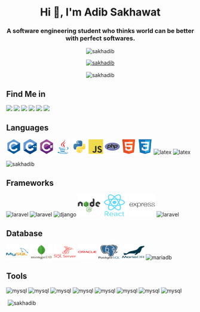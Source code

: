 <h1 align="center">Hi 👋, I'm Adib Sakhawat</h1>
<h3 align="center">A software engineering student who thinks world can be better with perfect softwares.</h3>

<p align="center"> <img src="https://komarev.com/ghpvc/?username=sakhadib&label=Profile%20views&color=0e75b6&style=flat" alt="sakhadib" /> </p>

<p align="center"> <a href="https://github.com/ryo-ma/github-profile-trophy"><img src="https://github-profile-trophy.vercel.app/?username=sakhadib&row=2&column=3&margin-w=15&margin-h=15" alt="sakhadib" /></a> </p>


<p align="center">
<img align="center" src="https://github-readme-streak-stats.herokuapp.com/?user=sakhadib&" alt="sakhadib" />
</p>

<h2 align="left">Find Me in</h2>
<p align="left">
<a href="https://linkedin.com/sakhadib"><img src="https://img.shields.io/badge/LinkedIn-0077B5?style=for-the-badge&logo=linkedin&logoColor=white" /></a>
<a href="https://codeforces.com/profile/sakhadib"><img src="https://img.shields.io/badge/Codeforces-445f9d?style=for-the-badge&logo=Codeforces&logoColor=white" /></a>
<a href="https://leetcode.com/sakhadib"><img src="https://img.shields.io/badge/-LeetCode-FFA116?style=for-the-badge&logo=LeetCode&logoColor=black" /></a>
<a href="https://facebook.com/adib.sakhawat"><img src="https://img.shields.io/badge/Facebook-1877F2?style=for-the-badge&logo=facebook&logoColor=white" /></a>
<a href="https://www.instagram.com/adib_sakhawat/"><img src="https://img.shields.io/badge/Instagram-E4405F?style=for-the-badge&logo=instagram&logoColor=white" /></a>
<a href="https://youtube.com/@sakhadib"><img src="https://img.shields.io/badge/YouTube-FF0000?style=for-the-badge&logo=youtube&logoColor=white" /></a>
</p>



<h2>Languages</h2>
<p align="left">
  <img src="https://raw.githubusercontent.com/devicons/devicon/master/icons/c/c-original.svg" alt="c" width="40" height="40"/>
  <img src="https://raw.githubusercontent.com/devicons/devicon/master/icons/cplusplus/cplusplus-original.svg" alt="cplusplus" width="40" height="40"/>
  <img src="https://raw.githubusercontent.com/devicons/devicon/master/icons/csharp/csharp-original.svg" alt="csharp" width="40" height="40"/>
  <img src="https://raw.githubusercontent.com/devicons/devicon/master/icons/java/java-original.svg" alt="java" width="40" height="40"/>
  <img src="https://raw.githubusercontent.com/devicons/devicon/master/icons/python/python-original.svg" alt="python" width="40" height="40"/>
  <img src="https://raw.githubusercontent.com/devicons/devicon/master/icons/javascript/javascript-original.svg" alt="javascript" width="40" height="40"/>
  <img src="https://raw.githubusercontent.com/devicons/devicon/master/icons/php/php-original.svg" alt="php" width="40" height="40"/>
  <img src="https://raw.githubusercontent.com/devicons/devicon/master/icons/html5/html5-original.svg" alt="php" width="40" height="40"/>
  <img src="https://raw.githubusercontent.com/devicons/devicon/master/icons/css3/css3-original.svg" alt="php" width="40" height="40"/>
  <img src="https://cdn.jsdelivr.net/gh/devicons/devicon@latest/icons/latex/latex-original.svg" alt='latex'  width="40" height="40" />
  <img src="https://cdn.jsdelivr.net/gh/devicons/devicon@latest/icons/markdown/markdown-original.svg" alt='latex'  width="40" height="40" />

  <p><img align="center" src="https://github-readme-stats.vercel.app/api/top-langs?username=sakhadib&show_icons=true&locale=en&layout=compact" alt="sakhadib" /></p>
</p>


<h2>Frameworks</h2>
<p align="left">
  <img src="https://upload.wikimedia.org/wikipedia/commons/9/9a/Laravel.svg" alt="laravel" width="70" height="60"/>
  <img src="https://user-images.githubusercontent.com/25181517/183898054-b3d693d4-dafb-4808-a509-bab54cf5de34.png" alt="laravel" width="60" height="60"/>
  <img src="https://cdn.worldvectorlogo.com/logos/django.svg" alt="django" width="70" height="60"/>
  <img src="https://raw.githubusercontent.com/devicons/devicon/master/icons/nodejs/nodejs-original-wordmark.svg" alt="nodejs" width="60" height="60"/>
  <img src="https://raw.githubusercontent.com/devicons/devicon/master/icons/react/react-original-wordmark.svg" alt="react" width="70" height="60"/>
  <img src="https://raw.githubusercontent.com/devicons/devicon/master/icons/express/express-original-wordmark.svg" alt="express" width="70" height="60"/>
    <img src="https://logos-world.net/wp-content/uploads/2022/01/NET-Framework-Logo-2010.png" alt="laravel" width="100" height="60"/>
</p>


<h2>Database</h2>
<p align="left">
  <img src="https://raw.githubusercontent.com/devicons/devicon/master/icons/mysql/mysql-original-wordmark.svg" alt="mysql" width="60" height="40"/>
  <img src="https://raw.githubusercontent.com/devicons/devicon/master/icons/mongodb/mongodb-original-wordmark.svg" alt="mongodb" width="60" height="40"/>
  <img src="https://raw.githubusercontent.com/devicons/devicon/master/icons/microsoftsqlserver/microsoftsqlserver-plain-wordmark.svg" alt="mssql" width="60" height="40"/>
  <img src="https://raw.githubusercontent.com/devicons/devicon/master/icons/oracle/oracle-original.svg" alt="oracle" width="50" height="40"/>
  <img src="https://raw.githubusercontent.com/devicons/devicon/master/icons/postgresql/postgresql-original-wordmark.svg" alt="postgresql" width="60" height="40"/>
  <img src="https://raw.githubusercontent.com/devicons/devicon/master/icons/mariadb/mariadb-original-wordmark.svg" alt="mariadb" width="60" height="40"/>
  <img src="https://upload.wikimedia.org/wikipedia/commons/e/e5/Neo4j-logo_color.png" alt="mariadb" width="110" height="40"/>
</p>


<h2>Tools</h2>
<p align="left">
  <img src="https://user-images.githubusercontent.com/25181517/192158957-b1256181-356c-46a3-beb9-487af08a6266.png" alt="mysql" width="60" height="60"/>
  <img src="https://download.blender.org/branding/community/blender_community_badge_white.png" alt="mysql" width="45" height="60"/>
  <img src="https://user-images.githubusercontent.com/25181517/189715289-df3ee512-6eca-463f-a0f4-c10d94a06b2f.png" alt="mysql" width="60" height="60"/>
  <img src="https://github.com/marwin1991/profile-technology-icons/assets/76662862/2481dc48-be6b-4ebb-9e8c-3b957efe69fa" alt="mysql" width="60" height="60"/>
  <img src="https://www.vectorlogo.zone/logos/adobe_illustrator/adobe_illustrator-icon.svg" alt="mysql" width="60" height="60"/>
  <img src="https://upload.wikimedia.org/wikipedia/commons/thumb/a/af/Adobe_Photoshop_CC_icon.svg/512px-Adobe_Photoshop_CC_icon.svg.png" alt="mysql" width="60" height="60"/>
  <img src="https://encrypted-tbn0.gstatic.com/images?q=tbn:ANd9GcR-9jGgd1gP8LkxM7sMQopRAIPZF3M-qvh2AA&s" alt="mysql" width="60" height="60"/>
  <img src="https://encrypted-tbn0.gstatic.com/images?q=tbn:ANd9GcSPtNAEyUrL0zgjGvrkqlo3zibAz_l530p8mg&s" alt="mysql" width="60" height="60"/>
</p>








<p>&nbsp;<img align="center" src="https://github-readme-stats.vercel.app/api?username=sakhadib&show_icons=true&locale=en" alt="sakhadib" /></p>

